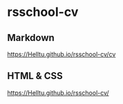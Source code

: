# rsschool-cv
## Markdown
https://Helltu.github.io/rsschool-cv/cv
## HTML & CSS
https://Helltu.github.io/rsschool-cv/
